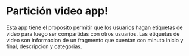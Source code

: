 # Partición video app!

Esta app tiene el proposito permitir que los usuarios hagan etiquetas de video para luego ser compartidas con otros usuarios. Las etiquetas de video son informacion de un fragmento que cuentan con minuto inicio y final, descripcion y categorias.

